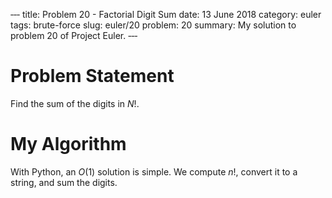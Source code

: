 ‐‐‐
title: Problem 20 - Factorial Digit Sum
date: 13 June 2018
category: euler
tags: brute-force
slug: euler/20
problem: 20
summary: My solution to problem 20 of Project Euler.
‐‐‐

# Problem Statement

Find the sum of the digits in $N!$.

# My Algorithm

With Python, an $O(1)$ solution is simple.
We compute $n!$, convert it to a string, and sum the digits.